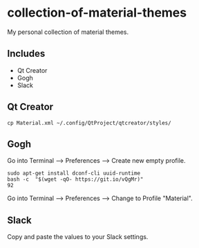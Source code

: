# collection-of-material-themes
My personal collection of material themes.
## Includes
* Qt Creator
* Gogh
* Slack

## Qt Creator
`cp Material.xml ~/.config/QtProject/qtcreator/styles/`

## Gogh
Go into Terminal --> Preferences --> Create new empty profile.
```
sudo apt-get install dconf-cli uuid-runtime
bash -c  "$(wget -qO- https://git.io/vQgMr)"
92
```
Go into Terminal --> Preferences --> Change to Profile "Material".

## Slack
Copy and paste the values to your Slack settings.
